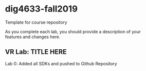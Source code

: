 # dig4633-fall2019
Template for course repository

As you complete each lab, you should provide a description of your features and changes here.

## VR Lab: TITLE HERE

Lab 0: Added all SDKs and pushed to Github Repository